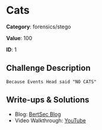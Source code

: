 # Cats
**Category**: forensics/stego

**Value**: 100

**ID**: 1

## Challenge Description
```
Because Events Head said "NO CATS"
```

## Write-ups & Solutions
- Blog: [BertSec Blog](https://bertsec.com)
- Video Walkthrough: [YouTube](https://www.youtube.com/@BertSec)
